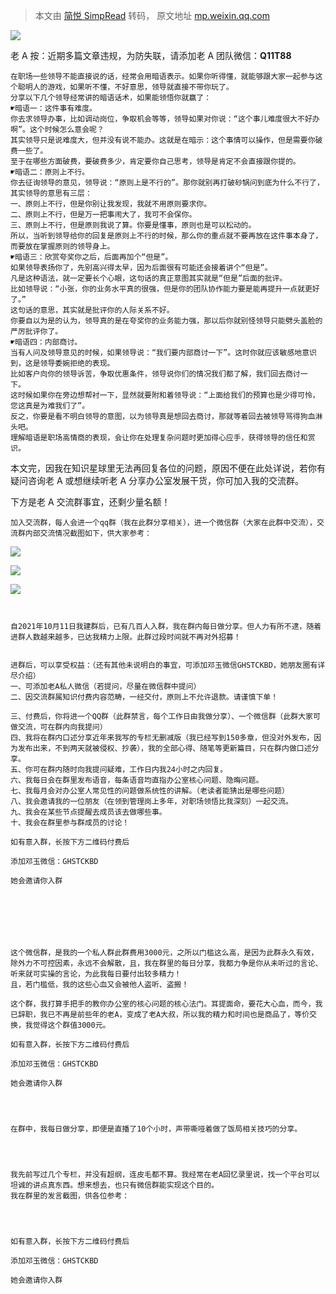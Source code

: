 > 本文由 [简悦 SimpRead](http://ksria.com/simpread/) 转码， 原文地址 [mp.weixin.qq.com](https://mp.weixin.qq.com/s?__biz=Mzg5NDU4MjE4Mg==&mid=2247501511&idx=1&sn=13684ef9885d1df1fedda9d6f0a1829b&chksm=c01fea0ef76863183782f47a22d0b22db694a2c7531b5ea6cddad27704852eaca6cc31c1f4a3&scene=90&subscene=93&sessionid=1648474946&clicktime=1648474948&enterid=1648474948#rd)

![](https://mmbiz.qpic.cn/mmbiz_jpg/iczFAnbnPrw0nIlbEs28XHibFCFgibRMzt71wM3Y6MF7N69eiaPv5st8xwNreruNF3gIibkDBTZiaicYFTP9eTuwJDvkg/640?wx_fmt=jpeg)

老 A 按：近期多篇文章违规，为防失联，请添加老 A 团队微信：**Q11T88**

```
在职场一些领导不能直接说的话，经常会用暗语表示。如果你听得懂，就能够跟大家一起参与这个聪明人的游戏，如果听不懂，不好意思，领导就直接不带你玩了。
分享以下几个领导经常讲的暗语话术，如果能领悟你就赢了： 
☛暗语一：这件事有难度。 
你去求领导办事，比如调动岗位，争取机会等等，领导如果对你说：“这个事儿难度很大不好办啊”。这个时候怎么意会呢？ 
其实领导只是说难度大，但并没有说不能办。这就是在暗示：这个事情可以操作，但是需要你破费一些了。 
至于在哪些方面破费，要破费多少，肯定要你自己思考，领导是肯定不会直接跟你提的。 
☛暗语二：原则上不行。 
你去征询领导的意见，领导说：“原则上是不行的”。那你就别再打破砂锅问到底为什么不行了，其实领导的意思有三层： 
一、原则上不行，但是你别让我发现，我就不用原则要求你。 
二、原则上不行，但是万一把事闹大了，我可不会保你。 
三、原则上不行，但是原则我说了算。你要是懂事，原则也是可以松动的。 
所以，当听到领导给你的回复是原则上不行的时候，那么你的重点就不要再放在这件事本身了，而要放在掌握原则的领导身上。 
☛暗语三：欣赏夸奖你之后，后面再加个“但是”。 
如果领导表扬你了，先别高兴得太早，因为后面很有可能还会接着讲个“但是”。 
凡是这种语法，就一定要长个心眼，这句话的真正意图其实就是“但是”后面的批评。 
比如领导说：“小张，你的业务水平真的很强，但是你的团队协作能力要是能再提升一点就更好了。” 
这句话的意思，其实就是批评你的人际关系不好。 
你要自以为是的认为，领导真的是在夸奖你的业务能力强，那以后你就别怪领导只能劈头盖脸的严厉批评你了。 
☛暗语四：内部商讨。 
当有人问及领导意见的时候，如果领导说：“我们要内部商讨一下”。这时你就应该敏感地意识到，这是领导委婉拒绝的表现。 
比如客户向你的领导诉苦，争取优惠条件，领导说你们的情况我们都了解，我们回去商讨一下。 
这时候如果你在旁边想帮衬一下，显然就要附和着领导说：“上面给我们的预算也是少得可怜，您这真是为难我们了”。 
反之，你要是看不明白领导的意图，以为领导真是想回去商讨，那就等着回去被领导骂得狗血淋头吧。 
理解暗语是职场高情商的表现，会让你在处理复杂问题时更加得心应手，获得领导的信任和赏识。

```

本文完，因我在知识星球里无法再回复各位的问题，原因不便在此处详说，若你有疑问咨询老 A 或想继续听老 A 分享办公室发展干货，你可加入我的交流群。

下方是老 A 交流群事宜，还剩少量名额！

```
加入交流群，每人会进一个qq群（我在此群分享相关），进一个微信群（大家在此群中交流），交流群内部交流情况截图如下，供大家参考：

```

![](https://mmbiz.qpic.cn/mmbiz_jpg/a2EykECs8eiafrdeAHbKcib0F1hppic1AIrqcQjL2Wu9ymghI5fWIE72LpdhzajpVD5XgWDvMMMOyjibngGOOGFuzw/640?wx_fmt=jpeg)

![](https://mmbiz.qpic.cn/mmbiz_jpg/iczFAnbnPrw0CpTgf8I2icFn9JzFxYwjgL3VrvhzFbN9ia5XkE10L6c5tMRyL6ico4RfWQibxDibcK63xFD7VNqMjLDQ/640?wx_fmt=jpeg)  

![](https://mmbiz.qpic.cn/mmbiz_jpg/iczFAnbnPrw0CpTgf8I2icFn9JzFxYwjgLmRC7wS3MSYWVaRyqyy0Fwt3FztmDY5F2ggRHFfVmrEwuezoU4RbjsA/640?wx_fmt=jpeg)

```


自2021年10月11日我建群后，已有几百人入群，我在群内每日做分享。但人力有所不逮，随着进群人数越来越多，已达我精力上限。此群过段时间就不再对外招募！


进群后，可以享受权益：（还有其他未说明白的事宜，可添加邓玉微信GHSTCKBD，她朋友圈有详尽介绍）
一、可添加老A私人微信（若提问，尽量在微信群中提问）
二、因交流群属知识付费内容范畴，一经交付，原则上不允许退款。请谨慎下单！

三、付费后，你将进一个QQ群（此群禁言，每个工作日由我做分享）、一个微信群（此群大家可做交流，可在群内向我提问）
四、我将在群内口述分享近年来我写的专栏无删减版（我已经写到150多章，但没对外发布，因为发布出来，不到两天就被侵权、抄袭），我的全部心得、随笔等更新篇目，只在群内做口述分享。
五、你可在群内随时向我提问疑难，工作日内我24小时之内回复。
六、我每日会在群里发布语音，每条语音均直指办公室核心问题、隐晦问题。
七、我每月会对办公室人常见性的问题做系统性的讲解。（老读者能猜出是哪些问题）
八、我会邀请我的一位朋友（在领到管理岗上多年，对职场领悟比我深刻）一起交流。
九、我会在某些节点提醒去成员该去做哪些事。
十、我会在群里参与群成员的讨论！

如有意入群，长按下方二维码付费后

添加邓玉微信：GHSTCKBD

她会邀请你入群







这个微信群，是我的一个私人群此群费用3000元，之所以门槛这么高，是因为此群永久有效，除外力不可控因素，永远不会解散，且，我在群里的每日分享，我都力争是你从未听过的言论、听来就可实操的言论，为此我每日要付出较多精力！
且，若门槛低，我的这些心血又会被他人盗听、盗搬！

这个群，我打算手把手的教你办公室的核心问题的核心法门。耳提面命，要花大心血，而今，我已辞职，我已不再是前些年的老A，变成了老A大叔，所以我的精力和时间也是商品了，等价交换，我觉得这个群值3000元。

如有意入群，长按下方二维码付费后

添加邓玉微信：GHSTCKBD

她会邀请你入群




在群中，我每日做分享，即便是直播了10个小时，声带嘶哑着做了饭局相关技巧的分享。




我先前写过几个专栏，并没有超纲，连皮毛都不算。我经常在老A回忆录里说，找一个平台可以坦诚的讲点真东西。想来想去，也只有微信群能实现这个目的。
我在群里的发言截图，供各位参考：




如有意入群，长按下方二维码付费后

添加邓玉微信：GHSTCKBD

她会邀请你入群

```